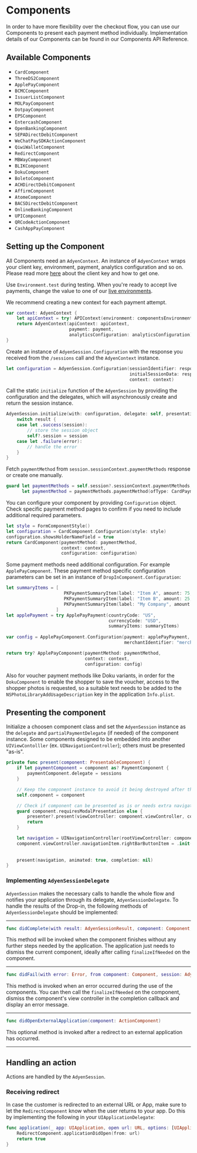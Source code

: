 # Components

In order to have more flexibility over the checkout flow, you can use our Components to present each payment method individually. Implementation details of our Components can be found in our Components API Reference.

## Available Components

- ``CardComponent``
- ``ThreeDS2Component``
- ``ApplePayComponent``
- ``BCMCComponent``
- ``IssuerListComponent``
- ``MOLPayComponent``
- ``DotpayComponent``
- ``EPSComponent``
- ``EntercashComponent``
- ``OpenBankingComponent``
- ``SEPADirectDebitComponent``
- ``WeChatPaySDKActionComponent``
- ``QiwiWalletComponent``
- ``RedirectComponent``
- ``MBWayComponent``
- ``BLIKComponent``
- ``DokuComponent``
- ``BoletoComponent``
- ``ACHDirectDebitComponent``
- ``AffirmComponent``
- ``AtomeComponent``
- ``BACSDirectDebitComponent``
- ``OnlineBankingComponent``
- ``UPIComponent``
- ``QRCodeActionComponent``
- ``CashAppPayComponent``


## Setting up the Component

All Components need an ``AdyenContext``. An instance of ``AdyenContext`` wraps your client key, environment, payment, analytics configuration and so on.
Please read more [here](https://docs.adyen.com/development-resources/client-side-authentication) about the client key and how to get one.

Use ``Environment.test`` during testing. When you're ready to accept live payments, change the value to one of our [live environments](<doc:Environment>).

We recommend creating a new context for each payment attempt.

```swift
var context: AdyenContext {
    let apiContext = try! APIContext(environment: componentsEnvironment, clientKey: clientKey)
    return AdyenContext(apiContext: apiContext,
                        payment: payment,
                        analyticsConfiguration: analyticsConfiguration)
}
```

Create an instance of ``AdyenSession.Configuration`` with the response you received from the `/sessions` call and the ``AdyenContext`` instance.

```swift
let configuration = AdyenSession.Configuration(sessionIdentifier: response.sessionId,
                                               initialSessionData: response.sessionData,
                                               context: context)
```

Call the static `initialize` function of the ``AdyenSession`` by providing the configuration and the delegates, which will asynchronously create and return the session instance.

```swift
AdyenSession.initialize(with: configuration, delegate: self, presentationDelegate: self) { [weak self] result in
    switch result {
    case let .success(session):
        // store the session object
        self?.session = session
    case let .failure(error):
        // handle the error
    }
}
```

Fetch `paymentMethod` from `session.sessionContext.paymentMethods` response or create one manually.

```swift
guard let paymentMethods = self.session?.sessionContext.paymentMethods,
      let paymentMethod = paymentMethods.paymentMethod(ofType: CardPaymentMethod.self) else { return nil }
```

You can configure your component by providing `Configuration` object.
Check specific payment method pages to confirm if you need to include additional required parameters.

```swift
let style = FormComponentStyle()
let configuration = CardComponent.Configuration(style: style)
configuration.showsHolderNameField = true
return CardComponent(paymentMethod: paymentMethod,
                     context: context,
                     configuration: configuration)
```

Some payment methods need additional configuration. For example ``ApplePayComponent``. These payment method specific configuration parameters can be set in an instance of `DropInComponent.Configuration`:

```swift
let summaryItems = [
                      PKPaymentSummaryItem(label: "Item A", amount: 75, type: .final),
                      PKPaymentSummaryItem(label: "Item B", amount: 25, type: .final),
                      PKPaymentSummaryItem(label: "My Company", amount: 100, type: .final)
                   ]
let applePayment = try ApplePayPayment(countryCode: "US",
                                       currencyCode: "USD",
                                       summaryItems: summaryItems)
                                       
var config = ApplePayComponent.Configuration(payment: applePayPayment,
                                             merchantIdentifier: "merchant.com.adyen.MY_MERCHANT_ID")

return try? ApplePayComponent(paymentMethod: paymentMethod,
                              context: context,
                              configuration: config)
```

Also for voucher payment methods like Doku variants, in order for the ``DokuComponent`` to enable the shopper to save the voucher, access to the shopper photos is requested, so a suitable text needs to be added to the `NSPhotoLibraryAddUsageDescription` key in the application `Info.plist`.

## Presenting the component

Initialize a choosen component class and set the ``AdyenSession`` instance as the `delegate` and `partialPaymentDelegate` (if needed) of the component instance.
Some components designed to be embedded into another `UIViewContolller` (ex. `UINavigationController`); others must be presented "as-is".

```swift
private func present(component: PresentableComponent) {
    if let paymentComponent = component as? PaymentComponent {
        paymentComponent.delegate = sessions
    }

    // Keep the component instance to avoid it being destroyed after the function is executed.
    self.component = component

    // Check if component can be presented as is or needs extra navigation layer.
    guard component.requiresModalPresentation else {
        presenter?.present(viewController: component.viewController, completion: nil)
        return
    }

    let navigation = UINavigationController(rootViewController: component.viewController)
    component.viewController.navigationItem.rightBarButtonItem = .init(barButtonSystemItem: .cancel,
                                                                       target: self,
                                                                       action: #selector(cancelPressed))
    present(navigation, animated: true, completion: nil)
}
```

### Implementing `AdyenSessionDelegate`

``AdyenSession`` makes the necessary calls to handle the whole flow and notifies your application through its delegate, ``AdyenSessionDelegate``. To handle the results of the Drop-in, the following methods of ``AdyenSessionDelegate`` should be implemented:

---

```swift
func didComplete(with result: AdyenSessionResult, component: Component, session: AdyenSession)
```

This method will be invoked when the component finishes without any further steps needed by the application. The application just needs to dismiss the current component, ideally after calling `finalizeIfNeeded` on the component.

---

```swift
func didFail(with error: Error, from component: Component, session: AdyenSession)
```

This method is invoked when an error occurred during the use of the components.
You can then call the `finalizeIfNeeded` on the component, dismiss the component's view controller in the completion callback and display an error message.

---

```swift
func didOpenExternalApplication(component: ActionComponent)
```

This optional method is invoked after a redirect to an external application has occurred.

---

## Handling an action

Actions are handled by the ``AdyenSession``.


### Receiving redirect

In case the customer is redirected to an external URL or App, make sure to let the ``RedirectComponent`` know when the user returns to your app. Do this by implementing the following in your `UIApplicationDelegate`:

```swift
func application(_ app: UIApplication, open url: URL, options: [UIApplicationOpenURLOptionsKey: Any] = [:]) -> Bool {
    RedirectComponent.applicationDidOpen(from: url)
    return true
}
```
